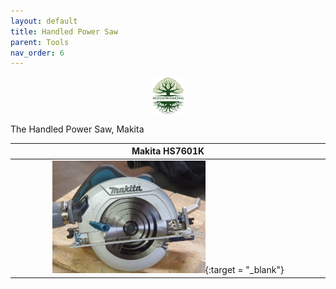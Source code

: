 ```yaml
---
layout: default
title: Handled Power Saw
parent: Tools
nav_order: 6
---
```

<center>
<img src="../media/Lignarius.png" width="10%" height="10%" align="middle"/>
</center>

The Handled Power Saw, Makita


|                                                             Makita HS7601K                                                              |
|:---------------------------------------------------------------------------------------------------------------------------------------:|
| [<img alt="image" height="25%" src="/media/Makita.jpg" width="50%"/>](https://garlatti.github.io/media/Makita.jpg){:target = "_blank"}  | 
